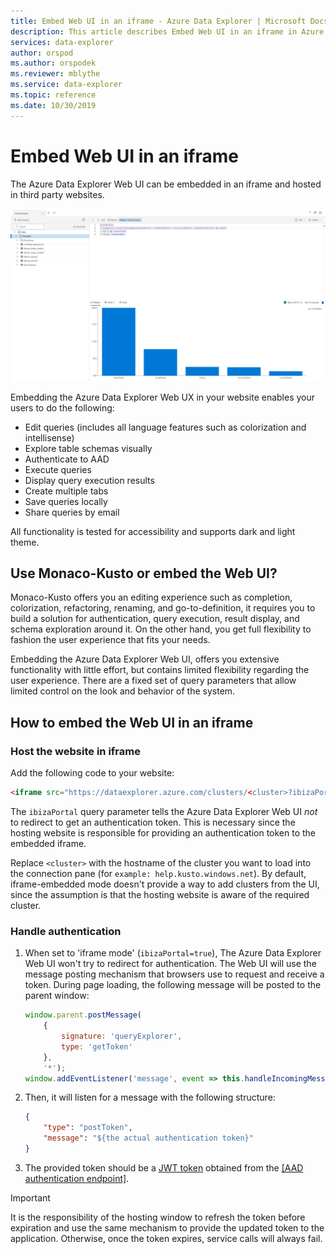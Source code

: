 ```yaml
---
title: Embed Web UI in an iframe - Azure Data Explorer | Microsoft Docs
description: This article describes Embed Web UI in an iframe in Azure Data Explorer.
services: data-explorer
author: orspod
ms.author: orspodek
ms.reviewer: mblythe
ms.service: data-explorer
ms.topic: reference
ms.date: 10/30/2019
---
```

# Embed Web UI in an iframe

The Azure Data Explorer Web UI can be embedded in an iframe and hosted in third party websites.

![alt text](../images/web-ux.jpg "Azure Data Explorer Web UI")

Embedding the Azure Data Explorer Web UX in your website enables your users to do the following:

- Edit queries (includes all language features such as colorization and intellisense)
- Explore table schemas visually
- Authenticate to AAD
- Execute queries
- Display query execution results
- Create multiple tabs
- Save queries locally
- Share queries by email

All functionality is tested for accessibility and supports dark and light theme.

## Use Monaco-Kusto or embed the Web UI?

Monaco-Kusto offers you an editing experience such as completion, colorization, refactoring, renaming, and go-to-definition, it requires you to build a solution for authentication, query execution, result display, and schema exploration around it. On the other hand, you get full flexibility to fashion the user experience that fits your needs.

Embedding the Azure Data Explorer Web UI, offers you extensive functionality with little effort, but contains limited flexibility regarding the user experience. There are a fixed set of query parameters that allow limited control on the look and behavior of the system.

## How to embed the Web UI in an iframe

### Host the website in iframe

Add the following code to your website:

```html
<iframe src="https://dataexplorer.azure.com/clusters/<cluster>?ibizaPortal=true"></iframe>
```

The `ibizaPortal` query parameter tells the Azure Data Explorer Web UI *not* to redirect to get an authentication token. This is necessary since the hosting website is responsible for providing an authentication token to the embedded iframe.

Replace `<cluster>` with the hostname of the cluster you want to load into the connection pane (for `example: help.kusto.windows.net`). By default, iframe-embedded mode doesn't provide a way to add clusters from the UI, since the assumption is that the hosting website is aware of the required cluster.

### Handle authentication

1. When set to 'iframe mode' (`ibizaPortal=true`), The Azure Data Explorer Web UI won't try to redirect for authentication. The Web UI will use the message posting mechanism that browsers use to request and receive a token. During page loading, the following message will be posted to the parent window:

    ```javascript
    window.parent.postMessage(
        {
            signature: 'queryExplorer',
            type: 'getToken'
        }, 
        '*');
    window.addEventListener('message', event => this.handleIncomingMessage(event), false);
    ```

1. Then, it will listen for a message with the following structure:

    ```json
    {
        "type": "postToken",
        "message": "${the actual authentication token}"
    }
    ```

1. The provided token should be a [JWT token](https://tools.ietf.org/html/rfc7519) obtained from the [[AAD authentication endpoint]](../../management/access-control/how-to-authenticate-with-aad.md#web-client-javascript-authentication-and-authorization).

> [!IMPORTANT] 
> It is the responsibility of the hosting window to refresh the token before expiration and use the same mechanism to provide the updated token to the application. Otherwise, once the token expires, service calls will always fail.